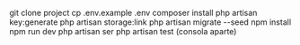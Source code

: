 git clone project
cp .env.example .env
composer install
php artisan key:generate
php artisan storage:link
php artisan migrate --seed
npm install
npm run dev
php artisan ser
php artisan test (consola aparte)
